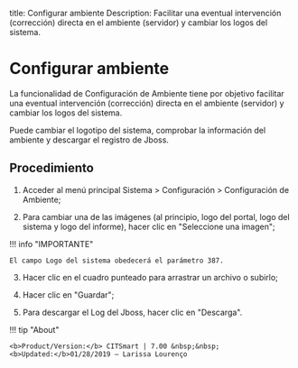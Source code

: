 title:  Configurar ambiente 
Description: Facilitar una eventual intervención (corrección) directa en el ambiente (servidor) y cambiar los logos del sistema.
# Configurar ambiente

La funcionalidad de Configuración de Ambiente tiene por objetivo facilitar 
una eventual intervención (corrección) directa en el ambiente (servidor) y 
cambiar los logos del sistema.

Puede cambiar el logotipo del sistema, comprobar la información del ambiente 
y descargar el registro de Jboss.

Procedimiento
-------------

1.  Acceder al menú principal Sistema \> Configuración \> Configuración de
    Ambiente;

2.  Para cambiar una de las imágenes (al principio, logo del portal, logo del
    sistema y logo del informe), hacer clic en "Seleccione una imagen";
    
!!! info "IMPORTANTE"   

    El campo Logo del sistema obedecerá el parámetro 387.

3.  Hacer clic en el cuadro punteado para arrastrar un archivo o subirlo;

4.  Hacer clic en "Guardar";

5.  Para descargar el Log del Jboss, hacer clic en "Descarga".

!!! tip "About"

    <b>Product/Version:</b> CITSmart | 7.00 &nbsp;&nbsp;
    <b>Updated:</b>01/28/2019 – Larissa Lourenço
